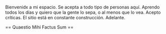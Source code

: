 Bienvenidx a mi espacio.
Se acepta a todo tipo de personas aquí. 
Aprendo todos los días y quiero que la gente lo sepa, o al menos que lo vea. 
Acepto críticas.
El sitio está en constante construcción.
Adelante. 

== Quaestio Mihi Factus Sum ==